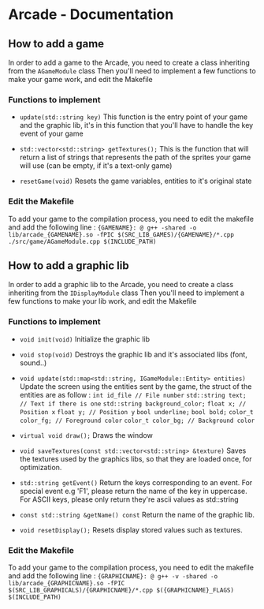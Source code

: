 # Arcade - Documentation

## How to add a game

In order to add a game to the Arcade, you need to create a class inheriting from the `AGameModule` class
Then you'll need to implement a few functions to make your game work, and edit the Makefile

### Functions to implement

- `update(std::string key)`
This function is the entry point of your game and the graphic lib, it's in this function that you'll have to handle the key event of your game

- `std::vector<std::string> getTextures();`
This is the function that will return a list of strings that represents the path of the sprites your game will use (can be empty, if it's a text-only game)

- `resetGame(void)`
Resets the game variables, entities to it's original state

### Edit the Makefile
To add your game to the compilation process, you need to edit the makefile and add the following line :
`{GAMENAME}: @ g++ -shared -o lib/arcade_{GAMENAME}.so -fPIC $(SRC_LIB_GAMES)/{GAMENAME}/*.cpp ./src/game/AGameModule.cpp $(INCLUDE_PATH)`


## How to add a graphic lib
In order to add a graphic lib to the Arcade, you need to create a class inheriting from the `IDisplayModule` class
Then you'll need to implement a few functions to make your lib work, and edit the Makefile


### Functions to implement

- `void init(void)`
Initialize the graphic lib

- `void stop(void)`
Destroys the graphic lib and it's associated libs (font, sound..)

- `void update(std::map<std::string, IGameModule::Entity> entities)`
Update the screen using the entities sent by the game, the struct of the entities are as follow :
`int id_file // File number`
`std::string text; // Text if there is one`
`std::string background_color;`
`float x; // Position x`
`float y; // Position y`
`bool underline;`
`bool bold;`
`color_t color_fg; // Foreground color`
`color_t color_bg; // Background color`

- `virtual void draw();`
Draws the window

- `void saveTextures(const std::vector<std::string> &texture)`
Saves the textures used by the graphics libs, so that they are loaded once, for optimization.

- `std::string getEvent()`
Return the keys corresponding to an event. For special event e.g 'F1', please return the name of the key in uppercase. For ASCII keys, please only return they're ascii values as std::string

- `const std::string &getName() const`
Return the name of the graphic lib.

- `void resetDisplay();`
Resets display stored values such as textures.

### Edit the Makefile
To add your game to the compilation process, you need to edit the makefile and add the following line :
`{GRAPHICNAME}: @ g++ -v -shared -o lib/arcade_{GRAPHICNAME}.so -fPIC $(SRC_LIB_GRAPHICALS)/{GRAPHICNAME}/*.cpp $({GRAPHICNAME}_FLAGS) $(INCLUDE_PATH)`